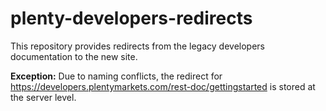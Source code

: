 # plenty-developers-redirects

This repository provides redirects from the legacy developers documentation to the new site.

**Exception:** Due to naming conflicts, the redirect for https://developers.plentymarkets.com/rest-doc/gettingstarted is stored at the server level.